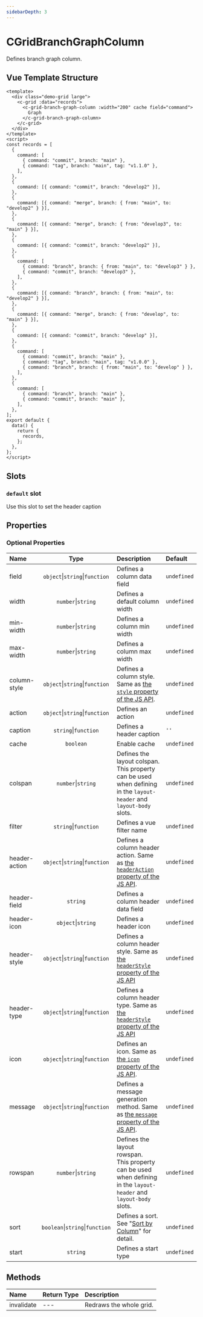 ```yaml
---
sidebarDepth: 3
---
```


# CGridBranchGraphColumn

Defines branch graph column.

## Vue Template Structure

<code-preview>

```vue
<template>
  <div class="demo-grid large">
    <c-grid :data="records">
      <c-grid-branch-graph-column :width="200" cache field="command">
        Graph
      </c-grid-branch-graph-column>
    </c-grid>
  </div>
</template>
<script>
const records = [
  {
    command: [
      { command: "commit", branch: "main" },
      { command: "tag", branch: "main", tag: "v1.1.0" },
    ],
  },
  {
    command: [{ command: "commit", branch: "develop2" }],
  },
  {
    command: [{ command: "merge", branch: { from: "main", to: "develop2" } }],
  },
  {
    command: [{ command: "merge", branch: { from: "develop3", to: "main" } }],
  },
  {
    command: [{ command: "commit", branch: "develop2" }],
  },
  {
    command: [
      { command: "branch", branch: { from: "main", to: "develop3" } },
      { command: "commit", branch: "develop3" },
    ],
  },
  {
    command: [{ command: "branch", branch: { from: "main", to: "develop2" } }],
  },
  {
    command: [{ command: "merge", branch: { from: "develop", to: "main" } }],
  },
  {
    command: [{ command: "commit", branch: "develop" }],
  },
  {
    command: [
      { command: "commit", branch: "main" },
      { command: "tag", branch: "main", tag: "v1.0.0" },
      { command: "branch", branch: { from: "main", to: "develop" } },
    ],
  },
  {
    command: [
      { command: "branch", branch: "main" },
      { command: "commit", branch: "main" },
    ],
  },
];
export default {
  data() {
    return {
      records,
    };
  },
};
</script>
```

</code-preview>

## Slots

<!-- SLOT_DEFAULT_START -->

### `default` slot

Use this slot to set the header caption

<!-- SLOT_DEFAULT_END -->

## Properties

<!-- PROPS_TABLE_START -->

### Optional Properties

| Name        | Type    | Description         | Default  |
|:------------|:-------:|:--------------------|:---------|
| field | `object`&#124;`string`&#124;`function`  | Defines a column data field | `undefined` |
| width | `number`&#124;`string`  | Defines a default column width | `undefined` |
| min-width | `number`&#124;`string`  | Defines a column min width | `undefined` |
| max-width | `number`&#124;`string`  | Defines a column max width | `undefined` |
| column-style | `object`&#124;`string`&#124;`function`  | Defines a column style. Same as [the `style` property of the JS API](../../js/column_styles/index.md). | `undefined` |
| action | `object`&#124;`string`&#124;`function`  | Defines an action | `undefined` |
| caption | `string`&#124;`function`  | Defines a header caption | `''` |
| cache | `boolean`  | Enable cache | `undefined` |
| colspan | `number`&#124;`string`  | Defines the layout colspan.<br>This property can be used when defining in the `layout-header` and `layout-body` slots. | `undefined` |
| filter | `string`&#124;`function`  | Defines a vue filter name | `undefined` |
| header-action | `object`&#124;`string`&#124;`function`  | Defines a column header action.  Same as [the `headerAction` property of the JS API](../../js/advanced_header/header_actions.md). | `undefined` |
| header-field | `string`  | Defines a column header data field | `undefined` |
| header-icon | `object`&#124;`string`  | Defines a header icon | `undefined` |
| header-style | `object`&#124;`string`&#124;`function`  | Defines a column header style. Same as [the `headerStyle` property of the JS API](../../js/advanced_header/header_styles.md) | `undefined` |
| header-type | `object`&#124;`string`&#124;`function`  | Defines a column header type. Same as [the `headerStyle` property of the JS API](../../js/advanced_header/header_styles.md) | `undefined` |
| icon | `object`&#124;`string`&#124;`function`  | Defines an icon. Same as [the `icon` property of the JS API](../../js/column_icon.md). | `undefined` |
| message | `object`&#124;`string`&#124;`function`  | Defines a message generation method. Same as [the `message` property of the JS API](../../js/cell_message.md). | `undefined` |
| rowspan | `number`&#124;`string`  | Defines the layout rowspan.<br>This property can be used when defining in the `layout-header` and `layout-body` slots. | `undefined` |
| sort | `boolean`&#124;`string`&#124;`function`  | Defines a sort. See "[Sort by Column](../../js/advanced_header/column_sort.md)" for detail. | `undefined` |
| start | `string`  | Defines a start type | `undefined` |

<!-- PROPS_TABLE_END -->

## Methods

<!-- METHODS_TABLE_START -->

| Name        | Return Type | Description         |
|:------------|:------------|:--------------------|
| invalidate | --- | Redraws the whole grid. |

<!-- METHODS_TABLE_END -->
